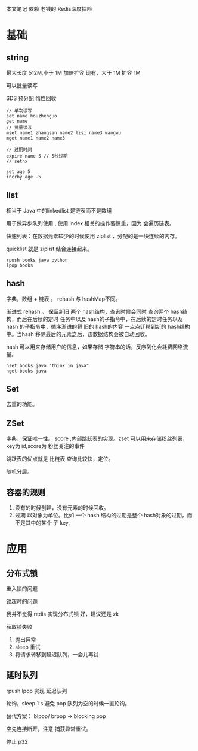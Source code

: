 
本文笔记 依赖 老钱的 Redis深度探险

# 基础

## string

最大长度 512M,小于 1M 加倍扩容 现有，大于 1M 扩容 1M

可以批量读写 

SDS 预分配 惰性回收

```
// 单次读写
set name houzhenguo
get name
// 批量读写
mset name1 zhangsan name2 lisi name3 wangwu
mget name1 name2 name3

// 过期时间 
expire name 5 // 5秒过期
// setnx

set age 5
incrby age -5
```

## list

相当于 Java 中的linkedlist 是链表而不是数组

用于做异步队列使用 , 使用 index  相关的操作要慎重，因为 会遍历链表。

快速列表：在数据元素较少的时候使用 ziplist ，分配的是一块连续的内存。

quicklist 就是 ziplist 结合连接起来。

```
rpush books java python
lpop books
```

## hash

字典，数组 + 链表 。 rehash 与 hashMap不同。

渐进式 rehash 。 保留新旧 两个 hash结构，查询时候会同时 查询两个 hash结构，而后在后续的定时
任务中以及 hash的子指令中，在后续的定时任务以及 hash 的子指令中，循序渐进的将 旧的 hash的内容
一点点迁移到新的 hash结构中。当hash 移除最后的元素之后，该数据结构会被自动回收。

hash 可以用来存储用户的信息，如果存储 字符串的话，反序列化会耗费网络流量。

```
hset books java "think in java"
hget books java
```

## Set

去重的功能。

## ZSet

字典，保证唯一性。 score ,内部跳跃表的实现。zset 可以用来存储粉丝列表，key为 id,score为 粉丝关注的事件

跳跃表的优点就是 比链表 查询比较快，定位。

随机分层。

## 容器的规则

1. 没有的时候创建，没有元素的时候回收。
2. 过期 以对象为单位。比如 一个 hash 结构的过期是整个 hash对象的过期，而不是其中的某个 子 key.

# 应用
## 分布式锁

重入锁的问题

锁超时的问题

我并不觉得 redis 实现分布式锁 好，建议还是 zk

获取锁失败 

1. 抛出异常
2. sleep  重试
3. 将请求转移到延迟队列，一会儿再试

## 延时队列

rpush lpop 实现 延迟队列

轮询，sleep 1 s 避免 pop 队列为空的时候一直轮询。 

替代方案： blpop/ brpop -> blocking pop

空先连接断开，注意 捕获异常重试。

停止 p32





